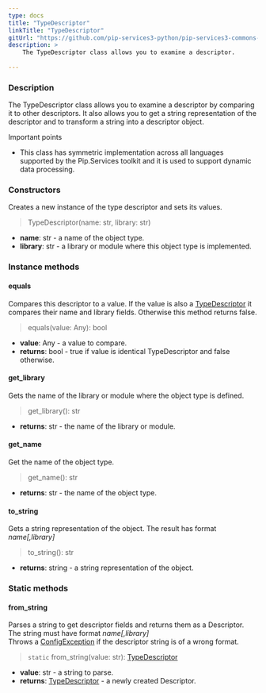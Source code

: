 ```yaml
---
type: docs
title: "TypeDescriptor"
linkTitle: "TypeDescriptor"
gitUrl: "https://github.com/pip-services3-python/pip-services3-commons-python"
description: >
    The TypeDescriptor class allows you to examine a descriptor.
    
---
```


### Description

The TypeDescriptor class allows you to examine a descriptor by comparing it to other descriptors. It also allows you to get a string representation of the descriptor and to transform a string into a descriptor object.

Important points

- This class has symmetric implementation across all languages supported by the Pip.Services toolkit and it is used to support dynamic data processing.

### Constructors
Creates a new instance of the type descriptor and sets its values.

> TypeDescriptor(name: str, library: str)

- **name**: str - a name of the object type.
- **library**: str - a library or module where this object type is implemented.


### Instance methods

#### equals
Compares this descriptor to a value.
If the value is also a [TypeDescriptor]() it compares their name and library fields.
Otherwise this method returns false.

> equals(value: Any): bool

- **value**: Any - a value to compare.
- **returns**: bool - true if value is identical TypeDescriptor and false otherwise.

#### get_library
Gets the name of the library or module where the object type is defined.

> get_library(): str

- **returns**: str - the name of the library or module.


#### get_name
Get the name of the object type.

> get_name(): str

- **returns**: str - the name of the object type.


#### to_string
Gets a string representation of the object.
The result has format *name[,library]*

> to_string(): str

- **returns**: string - a string representation of the object.

### Static methods

#### from_string
Parses a string to get descriptor fields and returns them as a Descriptor.
The string must have format *name[,library]*  
Throws a [ConfigException](../../errors/config_exception) if the descriptor string is of a wrong format.

> `static` from_string(value: str): [TypeDescriptor]()

- **value**: str - a string to parse.
- **returns**: [TypeDescriptor]() - a newly created Descriptor.
